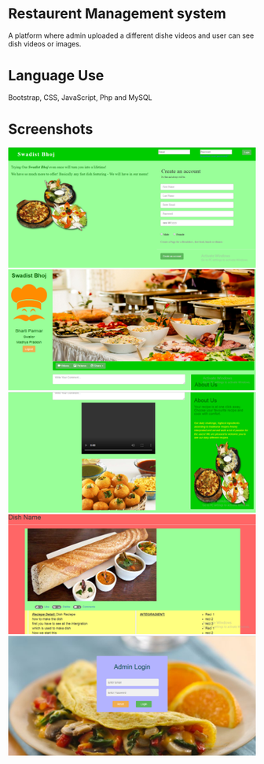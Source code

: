 # Restaurent Management system

A platform where admin uploaded a different dishe videos and user can see dish videos or images.

# Language Use

Bootstrap, CSS, JavaScript, Php and MySQL

# Screenshots

![alt:text](https://github.com/Bharti-Parmar/Restaurent-Management-system/blob/master/Screenshot%20(3611).png)
![alt:text](https://github.com/Bharti-Parmar/Restaurent-Management-system/blob/master/Screenshot%20(3612).png)
![alt:text](https://github.com/Bharti-Parmar/Restaurent-Management-system/blob/master/Screenshot%20(3613).png)
![alt:text](https://github.com/Bharti-Parmar/Restaurent-Management-system/blob/master/Screenshot%20(3614).png)
![alt:text](https://github.com/Bharti-Parmar/Restaurent-Management-system/blob/master/Screenshot%20(3623).png)
